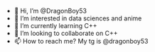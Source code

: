 - 👋 Hi, I’m @DragonBoy53
- 👀 I’m interested in data sciences and anime
- 🌱 I’m currently learning C++
- 💞️ I’m looking to collaborate on C++
- 📫 How to reach me? My tg is @dragonboy53

<!---
DragonBoy53/DragonBoy53 is a ✨ special ✨ repository because its `README.md` (this file) appears on your GitHub profile.
You can click the Preview link to take a look at your changes.
--->
